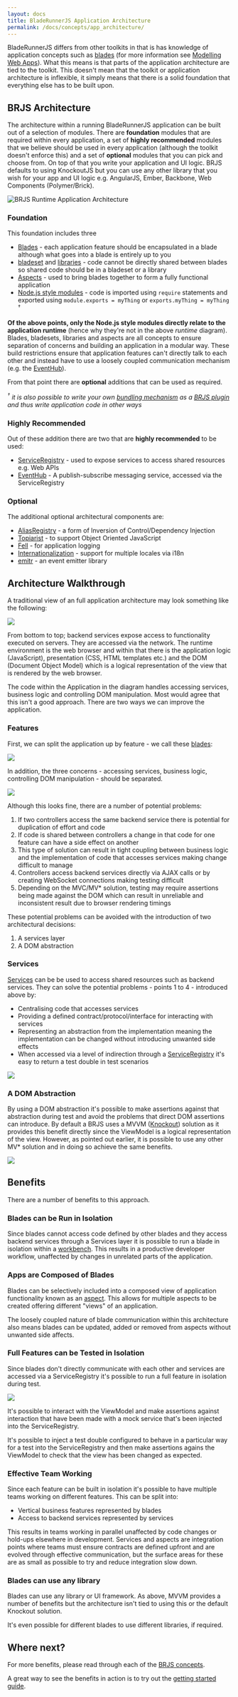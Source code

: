 ```yaml
---
layout: docs
title: BladeRunnerJS Application Architecture
permalink: /docs/concepts/app_architecture/
---
```


BladeRunnerJS differs from other toolkits in that is has knowledge of application concepts such as [blades](/docs/concepts/blades/) (for more information see [Modelling Web Apps](/blog/modelling-webapps/)). What this means is that parts of the application architecture are tied to the toolkit. This doesn't mean that the toolkit or application architecture is inflexible, it simply means that there is a solid foundation that everything else has to be built upon.

## BRJS Architecture

The architecture within a running BladeRunnerJS application can be built out of a selection of modules. There are **foundation** modules that are required within every application, a set of **highly recommended** modules that we believe should be used in every application (although the toolkit doesn't enforce this)  and a set of **optional** modules that you can pick and choose from. On top of that you write your application and UI logic. BRJS defaults to using KnockoutJS but you can use any other library that you wish for your app and UI logic e.g. AngularJS, Ember, Backbone, Web Components (Polymer/Brick).

![BRJS Runtime Application Architecture](/docs/concepts/img/brjs-app-runtime.png)

### Foundation

This foundation includes three

* [Blades](/docs/concepts/blades/) - each application feature should be encapsulated in a blade although what goes into a blade is entirely up to you
* [bladeset](/docs/concepts/bladesets) and [libraries](/docs/concepts/libraries/) - code cannot be directly shared between blades so shared code should be in a bladeset or a library
* [Aspects](/docs/concepts/aspects/) - used to bring blades together to form a fully functional application
* [Node.js style modules](/docs/concepts/modules/) - code is imported using `require` statements and exported using `module.exports = myThing` or `exports.myThing = myThing` <sup>†</sup>

**Of the above points, only the Node.js style modules directly relate to the application runtime** (hence why they're not in the above *runtime* diagram). Blades, bladesets, libraries and aspects are all concepts to ensure separation of concerns and building an application in a modular way. These build restrictions ensure that application features can't directly talk to each other and instead have to use a loosely coupled communication mechanism (e.g. the [EventHub](/docs/use/event_hub)).

From that point there are **optional** additions that can be used as required.

*<sup>†</sup> it is also possible to write your own [bundling mechanism](/docs/concepts/bundlers/) as a [BRJS plugin](/docs/extend/) and thus write application code in other ways*

### Highly Recommended

Out of these addition there are two that are **highly recommended** to be used:

* [ServiceRegistry](/docs/concepts/service_registry/) - used to expose services to access shared resources e.g. Web APIs
* [EventHub](/docs/concepts/event_hub/) - A publish-subscribe messaging service, accessed via the ServiceRegistry

### Optional

The additional optional architectural components are:

* [AliasRegistry](/docs/concepts/ioc/) - a form of Inversion of Control/Dependency Injection
* [Topiarist](/blog/topiarist/) - to support Object Oriented JavaScript
* [Fell](/docs/use/logging/) - for application logging
* [Internationalization](/docs/use/internationalization/) - support for multiple locales via i18n
* [emitr](https://github.com/BladeRunnerJS/emitr) - an event emitter library

## Architecture Walkthrough

A traditional view of an full application architecture may look something like the following:

![](/docs/concepts/img/app-disection.png)

From bottom to top; backend services expose access to functionality executed on servers. They are accessed via the network. The runtime environment is the web browser and within that there is the application logic (JavaScript), presentation (CSS, HTML templates etc.) and the DOM (Document Object Model) which is a logical representation of the view that is rendered by the web browser.

The code within the Application in the diagram handles accessing services, business logic and controlling DOM manipulation. Most would agree that this isn't a good approach. There are two ways we can improve the application.

### Features

First, we can split the application up by feature - we call these [blades](/docs/concepts/blades/):

![](/docs/concepts/img/app-disection-blades.png)

In addition, the three concerns - accessing services, business logic, controlling DOM manipulation - should be separated.

![](/docs/concepts/img/app-disection-mvx.png)

Although this looks fine, there are a number of potential problems:

1. If two controllers access the same backend service there is potential for duplication of effort and code
2. If code is shared between controllers a change in that code for one feature can have a side effect on another
3. This type of solution can result in tight coupling between business logic and the implementation of code that accesses services making change difficult to manage
4. Controllers access backend services directly via AJAX calls or by creating WebSocket connections making testing difficult
5. Depending on the MVC/MV* solution, testing may require assertions being made against the DOM which can result in unreliable and inconsistent result due to browser rendering timings

These potential problems can be avoided with the introduction of two architectural decisions:

1. A services layer
2. A DOM abstraction

### Services

[Services](/docs/concepts/services/) can be be used to access shared resources such as backend services. They can solve the potential problems - points 1 to 4 - introduced above by:

* Centralising code that accesses services
* Providing a defined contract/protocol/interface for interacting with services
* Representing an abstraction from the implementation meaning the implementation can be changed without introducing unwanted side effects
* When accessed via a level of indirection through a [ServiceRegistry](/docs/concepts/service_registry/) it's easy to return a test double in test scenarios

![](/docs/concepts/img/app-disection-mvx-services.png)

### A DOM Abstraction

By using a DOM abstraction it's possible to make assertions against that abstraction during test and avoid the problems that direct DOM assertions can introduce. By default a BRJS uses a MVVM ([Knockout](http://knockoutjs.com/)) solution as it provides this benefit directly since the ViewModel is a logical representation of the view. However, as pointed out earlier, it is possible to use any other MV* solution and in doing so achieve the same benefits.

![](/docs/concepts/img/app-disection-mvvm-services.png)

## Benefits

There are a number of benefits to this approach.

### Blades can be Run in Isolation

Since blades cannot access code defined by other blades and they access backend services through a Services layer it is possible to run a blade in isolation within a [workbench](/docs/concepts/workbenches). This results in a productive developer workflow, unaffected by changes in unrelated parts of the application.

### Apps are Composed of Blades

Blades can be selectively included into a composed view of application functionality known as an [aspect](/docs/concepts/aspects/). This allows for multiple aspects to be created offering different "views" of an application.

The loosely coupled nature of blade communication within this architecture also means blades can be updated, added or removed from aspects without unwanted side affects.

### Full Features can be Tested in Isolation

Since blades don't directly communicate with each other and services are accessed via a ServiceRegistry it's possible to run a full feature in isolation during test.

![](/docs/concepts/img/vm-services-testing.png)

It's possible to interact with the ViewModel and make assertions against interaction that have been made with a mock service that's been injected into the ServiceRegistry.

It's possible to inject a test double configured to behave in a particular way for a test into the ServiceRegistry and then make assertions agains the ViewModel to check that the view has been changed as expected.

### Effective Team Working

Since each feature can be built in isolation it's possible to have multiple teams working on different features. This can be split into:

* Vertical business features represented by blades
* Access to backend services represented by services

This results in teams working in parallel unaffected by code changes or hold-ups elsewhere in development. Services and aspects are integration points where teams must ensure contracts are defined upfront and are evolved through effective communication, but the surface areas for these are as small as possible to try and reduce integration slow down.

### Blades can use any library

Blades can use any library or UI framework. As above, MVVM provides a number of benefits but the architecture isn't tied to using this or the default Knockout solution.

It's even possible for different blades to use different libraries, if required.

## Where next?

For more benefits, please read through each of the [BRJS concepts](/docs/concepts/).

A great way to see the benefits in action is to try out the [getting started guide](/docs/use/getting_started/).
